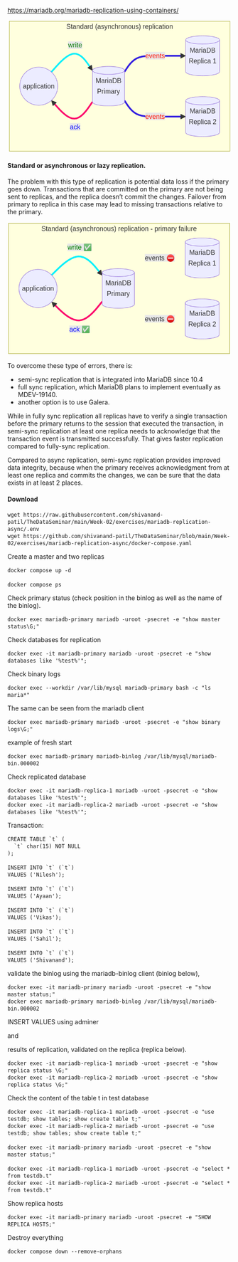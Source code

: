 https://mariadb.org/mariadb-replication-using-containers/

![](async.png)

#### Standard or asynchronous or lazy replication.

The problem with this type of replication is potential data loss if the primary goes down. Transactions that are committed on the primary are not being sent to replicas, and the replica doesn’t commit the changes. Failover from primary to replica in this case may lead to missing transactions relative to the primary.

![alt text](image.png)

To overcome these type of errors, there is:

- semi-sync replication that is integrated into MariaDB since 10.4
- full sync replication, which MariaDB plans to implement eventually as MDEV-19140.
- another option is to use Galera.

While in fully sync replication all replicas have to verify a single transaction before the primary returns to the session that executed the transaction, in semi-sync replication at least one replica needs to acknowledge that the transaction event is transmitted successfully. That gives faster replication compared to fully-sync replication.

Compared to async replication, semi-sync replication provides improved data integrity, because when the primary receives acknowledgment from at least one replica and commits the changes, we can be sure that the data exists in at least 2 places.

#### Download

```
wget https://raw.githubusercontent.com/shivanand-patil/TheDataSeminar/main/Week-02/exercises/mariadb-replication-async/.env
wget https://github.com/shivanand-patil/TheDataSeminar/blob/main/Week-02/exercises/mariadb-replication-async/docker-compose.yaml
```

Create a master and two replicas

```
docker compose up -d

docker compose ps

```

Check primary status (check position in the binlog as well as the name of the binlog).

```
docker exec mariadb-primary mariadb -uroot -psecret -e "show master status\G;"
```

Check databases for replication

```
docker exec -it mariadb-primary mariadb -uroot -psecret -e "show databases like '%test%'";
```

Check binary logs

```
docker exec --workdir /var/lib/mysql mariadb-primary bash -c "ls maria*"
```

The same can be seen from the mariadb client

```
docker exec mariadb-primary mariadb -uroot -psecret -e "show binary logs\G;"
```

example of fresh start

```
docker exec mariadb-primary mariadb-binlog /var/lib/mysql/mariadb-bin.000002
```

Check replicated database

```
docker exec -it mariadb-replica-1 mariadb -uroot -psecret -e "show databases like '%test%'";
docker exec -it mariadb-replica-2 mariadb -uroot -psecret -e "show databases like '%test%'";
```

Transaction:

```
CREATE TABLE `t` (
  `t` char(15) NOT NULL
);

INSERT INTO `t` (`t`)
VALUES ('Nilesh');

INSERT INTO `t` (`t`)
VALUES ('Ayaan');

INSERT INTO `t` (`t`)
VALUES ('Vikas');

INSERT INTO `t` (`t`)
VALUES ('Sahil');

INSERT INTO `t` (`t`)
VALUES ('Shivanand');
```

validate the binlog using the mariadb-binlog client (binlog below),

```
docker exec -it mariadb-primary mariadb -uroot -psecret -e "show master status;"
docker exec mariadb-primary mariadb-binlog /var/lib/mysql/mariadb-bin.000002

```

INSERT VALUES using adminer

and

results of replication, validated on the replica (replica below).

```
docker exec -it mariadb-replica-1 mariadb -uroot -psecret -e "show replica status \G;"
docker exec -it mariadb-replica-2 mariadb -uroot -psecret -e "show replica status \G;"

```

Check the content of the table t in test database

```
docker exec -it mariadb-replica-1 mariadb -uroot -psecret -e "use testdb; show tables; show create table t;"
docker exec -it mariadb-replica-2 mariadb -uroot -psecret -e "use testdb; show tables; show create table t;"

docker exec -it mariadb-primary mariadb -uroot -psecret -e "show master status;"

docker exec -it mariadb-replica-1 mariadb -uroot -psecret -e "select * from testdb.t"
docker exec -it mariadb-replica-2 mariadb -uroot -psecret -e "select * from testdb.t"
```

Show replica hosts

```
docker exec -it mariadb-primary mariadb -uroot -psecret -e "SHOW REPLICA HOSTS;"
```

Destroy everything

```
docker compose down --remove-orphans
```
